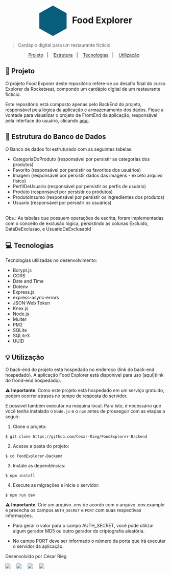<h1 align="center" style="text-align: center;">
  <img alt="Logo do Food Explorer" src="./src/Assets/Favicon.svg" style="vertical-align: middle; margin-right: 10px;">
  Food Explorer
</h1>

> Cardápio digital para um restaurante fictício

<p align="center">
  <a href="#project">Projeto</a>&nbsp;&nbsp;&nbsp;|&nbsp;&nbsp;&nbsp;
  <a href="#structure">Estrutura</a>&nbsp;&nbsp;&nbsp;|&nbsp;&nbsp;&nbsp;
  <a href="#technologies">Tecnologias</a>&nbsp;&nbsp;&nbsp;|&nbsp;&nbsp;&nbsp;
  <a href="#usage">Utilização</a>&nbsp;&nbsp;&nbsp;
</p>

<h2 id="project">📁 Projeto</h2>

O projeto Food Exporer deste repositório refere-se ao desafio final do curso Explorer da Rocketseat, compondo um cardápio digital de um restaurante fictício.

Este repositório está composto apenas pelo BackEnd do projeto, responsável pela lógica da aplicação e armazenamento dos dados.
Fique a vontade para visualizar o projeto de FrontEnd da aplicação, responsável pela interface do usuário, clicando [aqui](https://github.com/Cesar-Rieg/FoodExplorer-Frontend).

<h2 id="structure">🎲 Estrutura do Banco de Dados</h2>

O Banco de dados foi estruturado com as seguintes tabelas:

- CategoriaDoProduto (responsável por persistir as categorias dos produtos)
- Favorito (responsável por persistir os favoritos dos usuários)
- Imagem (responsável por persistir dados das imagens - exceto arquivo físico)
- PerfilDeUsuario (responsável por persistir os perfis de usuário)
- Produto (responsável por persistir os produtos)
- ProdutoInsumo (responsável por persistir os ingredientes dos produtos)
- Usuario (responsável por persistir os usuários)
<br/>
<span>Obs.: As tabelas que possuem operações de escrita, foram implementadas com o conceito de exclusão lógica, persistindo as colunas Excluido, DataDeExclusao, e UsuarioDeExclusaoId</span>

<h2 id="technologies">💻 Tecnologias</h2>

Tecnologias utilizadas no desenvolvimento:

- Bcrypt.js
- CORS
- Date and Time
- Dotenv
- Express.js
- express-async-errors
- JSON Web Token
- Knex.js
- Node.js
- Multer
- PM2
- SQLite
- SQLite3
- UUID

<h2 id="usage">💡 Utilização</h2>

O back-end do projeto está hospedado no endereço {link do back-end hospedado}. A aplicação Food Explorer está disponível para uso [aqui](link do frond-end hospedado).

⚠️ **Importante**: Como este projeto está hospedado em um serviço gratuido, podem ocorrer atrasos no tempo de resposta do servidor.

É possível também executar na máquina local. Para isto, é necessário que você tenha instalado o ``Node.js`` e o ``npm`` antes de prosseguir com as etapas a seguir:

1. Clone o projeto:

```
$ git clone https://github.com/Cesar-Rieg/FoodExplorer-Backend
```

2. Acesse a pasta do projeto:

```
$ cd FoodExplorer-Backend
```

3. Instale as dependências:

```
$ npm install
```

4. Execute as migrações e inicie o servidor:

```
$ npm run dev
```


⚠️ **Importante**: Crie um arquivo .env de acordo com o arquivo .env.example e preencha os campos ``AUTH_SECRET`` e ``PORT`` com suas respectivas informações.

- Para gerar o valor para o campo AUTH_SECRET, você pode utilizar algum gerador MD5 ou outro gerador de criptografia aleatória.

- No campo PORT deve ser informado o número da porta que irá executar o servidor da aplicação.


Desenvolvido por César Rieg

<div style="display: flex;">
  <a href="https://www.linkedin.com/in/cesar-rieg/" target="_blank"><img src="https://img.shields.io/badge/-LinkedIn-%230077B5?style=for-the-badge&logo=linkedin&logoColor=white" style="margin-right: 2vw" target="_blank"></a>
  <a href="mailto:cesarjeanrieg97@gmail.com"><img src="https://img.shields.io/badge/-Gmail-%23333?style=for-the-badge&logo=gmail&logoColor=white" style="margin-right: 2vw" target="_blank"></a>
  <a href="http://discordapp.com/users/cesar.rieg" target="_blank"><img src="https://img.shields.io/badge/Discord-7289DA?style=for-the-badge&logo=discord&logoColor=white" style="margin-right: 2vw" target="_blank"></a>
  <a href="https://www.instagram.com/cesar.rieg/" target="_blank"><img src="https://img.shields.io/badge/-Instagram-%23E4405F?style=for-the-badge&logo=instagram&logoColor=white" target="_blank"></a>
</div>